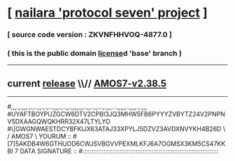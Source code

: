 
# [ [nailara 'protocol seven' project](http://nailara.network/) ]

### [ source code version : ZKVNFHHVOQ-4877.0 ]

### ( this is the public domain [license](../license)d 'base' branch )
---
## current [release](https://github.com/nailara-technologies/protocol-7/releases) \\\\// [AMOS7-v2.38.5](https://github.com/nailara-technologies/protocol-7/releases/tag/AMOS7-v2.38.5)
---

#,,,.,.,,,.,.,..,,.,.,...,,,.,..,,.,,,,,,,..,,..,,...,.,,,...,,,,,..,,,,.,.,,,
#UYAFTBOYPUZGCW6DTV2CPBI3JQ3MHW5FB6PYYYZVBYTZ24V2PNPNV5DXAAGQWQKHRR32X47LTYLYO
#\\\|GWGNWAESTDCYBFKIJX63ATAJ33XPYLJ5DZVZ3AVDXNVYKH4B26D \ / AMOS7 \ YOURUM ::
#\[7]5AKDB4W6GTHUOD6CWJSVBGVVPEXMLKFJ6A7OGMSX3KM5CS47KKBI 7  DATA SIGNATURE ::
#:::::::::::::::::::::::::::::::::::::::::::::::::::::::::::::::::::::::::::::
